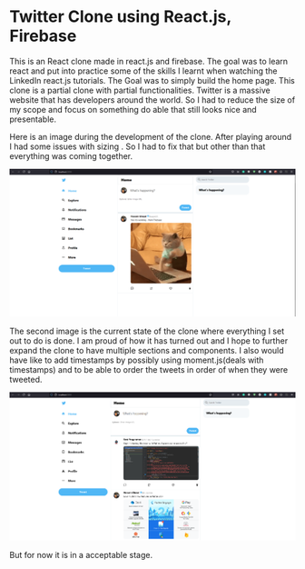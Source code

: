 # Twitter Clone using React.js, Firebase
This is an React clone made in react.js and firebase. The goal was to learn react and put into practice some of the skills I learnt when watching the LinkedIn react.js tutorials. The Goal was to simply build the home page. This clone is a partial clone with partial functionalities. Twitter is a massive website that has developers around the world. So I had to reduce the size of my scope and focus on something do able that still looks nice and presentable. 

Here is an image during the development of the clone. After playing around I had some issues with sizing . So I had to fix that but other than that everything was coming together.

![twitter_clone_img01](/images/twitter_clone_img01.PNG)

The second image is the current state of the clone where everything I set out to do is done. I am proud of how it has turned out and I hope to further expand the clone to have multiple sections and components. I also would have like to add timestamps by possibly using moment.js(deals with timestamps) and to be able to order the tweets in order of when they were tweeted. 

![twitter_clone_img02](/images/twitter_clone_img02.PNG)

But for now it is in a acceptable stage.
